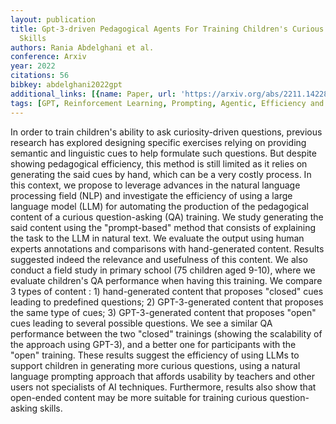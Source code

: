 ```yaml
---
layout: publication
title: Gpt-3-driven Pedagogical Agents For Training Children's Curious Question-asking
  Skills
authors: Rania Abdelghani et al.
conference: Arxiv
year: 2022
citations: 56
bibkey: abdelghani2022gpt
additional_links: [{name: Paper, url: 'https://arxiv.org/abs/2211.14228'}]
tags: [GPT, Reinforcement Learning, Prompting, Agentic, Efficiency and Optimization]
---
```

In order to train children's ability to ask curiosity-driven questions,
previous research has explored designing specific exercises relying on
providing semantic and linguistic cues to help formulate such questions. But
despite showing pedagogical efficiency, this method is still limited as it
relies on generating the said cues by hand, which can be a very costly process.
In this context, we propose to leverage advances in the natural language
processing field (NLP) and investigate the efficiency of using a large language
model (LLM) for automating the production of the pedagogical content of a
curious question-asking (QA) training. We study generating the said content
using the "prompt-based" method that consists of explaining the task to the LLM
in natural text. We evaluate the output using human experts annotations and
comparisons with hand-generated content. Results suggested indeed the relevance
and usefulness of this content. We also conduct a field study in primary school
(75 children aged 9-10), where we evaluate children's QA performance when
having this training. We compare 3 types of content : 1) hand-generated content
that proposes "closed" cues leading to predefined questions; 2) GPT-3-generated
content that proposes the same type of cues; 3) GPT-3-generated content that
proposes "open" cues leading to several possible questions. We see a similar QA
performance between the two "closed" trainings (showing the scalability of the
approach using GPT-3), and a better one for participants with the "open"
training. These results suggest the efficiency of using LLMs to support
children in generating more curious questions, using a natural language
prompting approach that affords usability by teachers and other users not
specialists of AI techniques. Furthermore, results also show that open-ended
content may be more suitable for training curious question-asking skills.